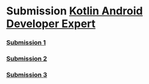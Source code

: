 # Submission [Kotlin Android Developer Expert](https://www.dicoding.com/academies/55)

### [Submission 1](https://github.com/budiardianata/kade/tree/Submission1)


### [Submission 2](https://github.com/budiardianata/kade/tree/Submission2)


### [Submission 3](https://github.com/budiardianata/kade/tree/SubmissionFinal)